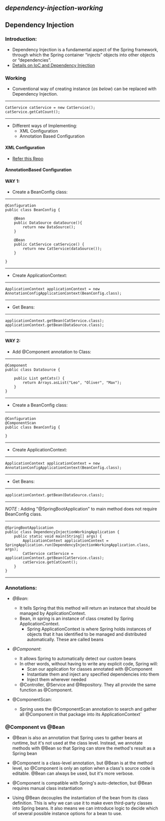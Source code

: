 *dependency-injection-working*
---
Dependency Injection
---
### Introduction:
* Dependency Injection is a fundamental aspect of the Spring framework, through which the Spring container “injects” objects into other objects or “dependencies”.
* [Details on IoC and Dependency Injection](https://www.baeldung.com/inversion-control-and-dependency-injection-in-spring)

### Working
 - Conventional way of creating instance (_as below_) can be replaced with Dependency Injection.
---
    CatService catService = new CatService();
    catService.getCatCount();
---
- Different ways of Implementing:
  - XML Configuration
  - Annotation Based Configuration
 
#### XML Configuration
 - [Refer this Repo](https://github.com/techxtor/spring-core-ioc)

#### AnnotationBased Configuration

#### WAY 1:
- Create a BeanConfig class:
---
    @Configuration
    public class BeanConfig {
    
        @Bean
        public DataSource dataSource(){
            return new DataSource();
        }
    
        @Bean
        public CatService catService() {
            return new CatService(dataSource());
        }
    
    }
---

- Create ApplicationContext:
---
    ApplicationContext applicationContext = new AnnotationConfigApplicationContext(BeanConfig.class);
---

- Get Beans:
---
    applicationContext.getBean(CatService.class);
    applicationContext.getBean(DataSource.class);
---

#### WAY 2:
- Add @Component annotation to Class:
---
    @Component
    public class DataSource {
    
        public List getCats() {
            return Arrays.asList("Leo", "Oliver", "Max");
        }
    }

---
- Create a BeanConfig class:
---
    @Configuration
    @ComponentScan
    public class BeanConfig {
    
    }
---

- Create ApplicationContext:
---
    ApplicationContext applicationContext = new AnnotationConfigApplicationContext(BeanConfig.class);
---

- Get Beans:
---
    applicationContext.getBean(DataSource.class);
---

*NOTE* : Adding "@SpringBootApplication" to main method does not require BeanConfig class.

---
    @SpringBootApplication
    public class DependencyInjectionWorkingApplication {    
        public static void main(String[] args) {
            ApplicationContext applicationContext = SpringApplication.run(DependencyInjectionWorkingApplication.class, args);
            CatService catService = applicationContext.getBean(CatService.class);
            catService.getCatCount();
        }
    }
---

### Annotations:
 - *@Bean*:
    - It tells Spring that this method will return an instance that should be managed by ApplicationContext.
    - Bean, in spring is an instance of class created by Spring ApplicationContext.
        - Spring ApplicationContext is where Spring holds instances of objects that it has identified to be managed and distributed automatically. These are called beans

 - *@Component*:
    - It allows Spring to automatically detect our custom beans
    - In other words, without having to write any explicit code, Spring will:
        - Scan our application for classes annotated with @Component
        - Instantiate them and inject any specified dependencies into them
        - Inject them wherever needed
    - @Controller, @Service and @Repository. They all provide the same function as @Component.
 - @ComponentScan:
    - Spring uses the @ComponentScan annotation to  search and gather all @Component in that package into its ApplicationContext`

### @Component vs @Bean

* @Bean is also an annotation that Spring uses to gather beans at runtime, but it's not used at the class level. 
Instead, we annotate methods with @Bean so that Spring can store the method's result as a Spring bean

* @Component is a class-level annotation, but @Bean is at the method level, so @Component is only an option when a class's source code is editable. @Bean can always be used, but it's more verbose.
* @Component is compatible with Spring's auto-detection, but @Bean requires manual class instantiation
* Using @Bean decouples the instantiation of the bean from its class definition. This is why we can use it to make even third-party classes into Spring beans. It also means we can introduce logic to decide which of several possible instance options for a bean to use.
